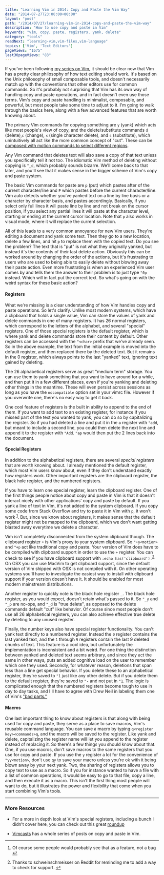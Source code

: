 ```yaml
---
title: "Learning Vim in 2014: Copy and Paste the Vim Way"
date: "2014-07-27T23:00:00+00:00"
layout: "post"
path: "/2014/07/27/learning-vim-in-2014-copy-and-paste-the-vim-way"
description: "How to use copy and paste in Vim"
keywords: "vim, copy, paste, registers, yank, delete"
category: "tools"
readNext: "learning-vim,vim-files,vim-language"
topics: ['Vim', 'Text Editors']
pageViews: "1675"
last30pageViews: "83"
---
```


If you've been following [my series on Vim][vim2014], it should be clear now that Vim has a pretty clear philosophy of how text editing should work. It's based on the Unix philosophy of small composable tools, and doesn't necessarily match up with the conventions that other editors use for common commands.  So it's probably not surprising that Vim has its own way of handling copy and paste operations, and in fact doesn't even use those terms.  Vim's copy and paste handling is minimalist, composable, and powerful, but most people take some time to adjust to it.  I'm going to walk through the basics here, along with a few advanced features that are worth knowing about.

The primary Vim commands for copying something are `y` (yank) which acts like most people's view of copy, and the delete/substitute commands `d` (delete),`c` (change), `x` (single character delete), and `s` (substitute), which unintuitively all act like the more common concept of "cut".  These can be [composed with motion commands to select different regions][artofvim].  

Any Vim command that deletes text will also save a copy of that text unless you specifically tell it not too.  The idiomatic Vim method of deleting without copying is `"_d`, which probably sounds bizarre.  We'll come back to that later, and you'll see that it makes sense in the bigger scheme of Vim's copy and paste system.

The basic Vim commands for paste are `p` (put) which pastes after of the current character/line and `P` which pastes before the current character/line.  Vim auto detects whether you've yanked text on a line by line basis or a character by character basis, and pastes accordingly. Basically, if you select only full lines it will paste line by line and not break on the cursor position, if you select any partial lines it will paste at the character level, starting or ending at the current cursor location.  Note that `p` also works in visual mode, where it will replace the current selection.

All of this leads to a very common annoyance for new Vim users.  They're editing a document and yank some text.  Then they go to a new location, delete a few lines, and hit `p` to replace them with the copied text.  Do you see the problem?  The text that is "put" is not what they originally yanked, but instead it's the contents of their last delete action. Obviously this can be worked around by changing the order of the actions, but it's frustrating to users who are used to being able to easily delete without blowing away their paste action.  Even more frustrating is when an experienced Vim user comes by and tells them the answer to their problem is to just type `"0p` instead. Which will in fact put the correct text. So what's going on with the weird syntax for these basic action?

#### Registers

What we're missing is a clear understanding of how Vim handles copy and paste operations.  So let's clarify.  Unlike most modern systems, which have a clipboard that holds a single value, Vim can store the values of yank and delete commands in one of many registers.  It has 26 normal registers, which correspond to the letters of the alphabet, and several "special" registers.  One of those special registers is the default register, which is where yank and delete commands store their content by default.  Other registers can be accessed with the `"<char>` prefix that we've already seen.  So in the above example, the text from the initial example is moved into the default register, and then replaced there by the deleted text.  But it remains in the 0 register, which always points to the last "yanked" text, ignoring text gained by deleting.

The 26 alphabetical registers serve as great "medium term" storage.  You can use them to yank something that you want to have around for a while, and then put it in a few different places, even if you're yanking and deleting other things in the meantime.  These will even persist across sessions as long as you have the `nocompatible` option set in your vimrc file.  However if you overwrite one, there's no easy way to get it back.  

One cool feature of registers is the built in ability to append to the end of them.  If you want to add text to an existing register, for instance if you missed part of the text you wanted to yank, you can do so by capitalizing the register.  So if you had deleted a line and put it in the `a` register with `"add`, but meant to include a second line, you could then delete the next line and append it to the register with `"Add`. `"ap` would then put the 2 lines back into the document.

#### Special Registers

In addition to the alphabetical registers, there are several *special registers* that are worth knowing about.  I already mentioned the default register, which most Vim users know about, even if they don't understand exactly how registers work.  Other important registers are the clipboard register, the black hole register, and the numbered registers.

If you have to learn one special register, learn the clipboard register.  One of the first things people notice about copy and paste in Vim is that it doesn't interact nicely with other applications' copy and paste by default.  If you yank a line of text in Vim, it's not added to the system clipboard.  If you copy some code from Stack Overflow and try to paste it in Vim with `p`, it won't work <sup id="fnref:1">[1](#fn:1)</sup>.  But, since we know about registers, it makes sense that the default register might not be mapped to the clipboard, which we don't want getting blasted away everytime we delete a character.

Vim isn't completely disconnected from the system clipboard though.  The clipboard register `+` is Vim's proxy to your system clipboard.  So `"+y<motion>` and `"+p` act like traditional copy and paste.  Your version of Vim does have to be compiled with clipboard support in order to use the `+` register. You can check to see if you have clipboard support with `:echo has('clipboard').`<sup id="fnref:2">[2](#fn:2)</sup> On OSX you can use MacVim to get clipboard support, since the default version of Vim shipped with OSX is not compiled with it.  On other operating systems you'll have to investigate the easiest way to install with clipboard support if your version doesn't have it.  It should be enabled for most modern mainstream distributions.

Another register to quickly note is the black hole register `_`.  The black hole register, as you would expect, doesn't retain what's passed to it.  So `"_y` and `"_p` are no-ops, and `"_d` is "true delete", as opposed to the delete commands default "cut" like behavior.  Of course since most people don't use all 26 alphabetical registers, you can also achieve effective true delete by deleting to any unused register.

Finally, the number keys also have special register functionality.  You can't yank text directly to a numbered register.  Instead the `0` register contains the last yanked text, and the `1` through `9` registers contain the last 9 deleted chunks of text.  This feature is a cool idea, but unfortunately the implementation is inconsistent and a bit weird.  For one thing the distinction between yanked and deleted text seems arbitrary, and since they act the same in other ways, puts an added cognitive load on the user to remember which one they used.  Secondly, for whatever reason, deletions that span less than a line get special behavior.  If you delete these to an alphabetical register, they're saved to `"1` just like any other delete.  But if you delete them to the default register, they're saved to `"-` and not put in `"1`.  The logic is complicated enough that the numbered registers become tough to use in day to day tasks, and I'll have to agree with Drew Neil in labeling them one of Vim's ["bad parts."][badparts]

#### Macros

One last important thing to know about registers is that along with being used for copy and paste, they serve as a place to save macros, Vim's reusable command language.  You can save a macro by typing `q<register key><commands>q`, and the macro will be saved to the register.  Like yank and delete, capitalizing the register name will let you append to the register instead of replacing it. So there's a few things you should know about that.  One, if you use macros, don't save macros to the same registers that you use for copy and paste.  If you use the `y` register a lot for the convenience of `"yy<motion>`, don't use `qy` to save your macro unless you're ok with it being blown away by your next yank.  Two, the sharing of registers allows you to copy text to use as a macro.  So if you for instance wanted to have a file with a list of common operations, it would be easy to go to that file, copy a line, and then execute it as a macro.  This isn't the first thing most people will want to do, but it illustrates the power and flexibility that come when you start combining Vim's tools.

---

### More Resources

- For a more in depth look at Vim's special registers, including a bunch I didn't cover here, you can check out this great [roundup][vimregisters]

- [Vimcasts][vimcastreg] has a whole series of posts on copy and paste in Vim.

---



<div class="footnotes">
<ol>
    <li class="footnote" id="fn:1">
        <p>
        Of course some people would probably see that as a feature, not a bug
    	<a href="#fnref:1" title="return to article"> ↩</a></p>
    </li>
    <li class="footnote" id="fn:2">
        <p>
        Thanks to schweinschmeisser on Reddit for reminding me to add a way to check for support.
    	<a href="#fnref:2" title="return to article"> ↩</a></p>
    </li>
</ol>
</div>

[badparts]: http://vimcasts.org/blog/2013/11/registers-the-good-the-bad-and-the-ugly-parts/
[vimregisters]: http://blog.sanctum.geek.nz/advanced-vim-registers/
[vimcastreg]: http://vimcasts.org/categories/copy-and-paste/
[vim2014]:http://benmccormick.org/tag/learning-vim-in-2014/
[artofvim]: http://benmccormick.org/2014/07/16/learning-vim-in-2014-vim-as-art/
